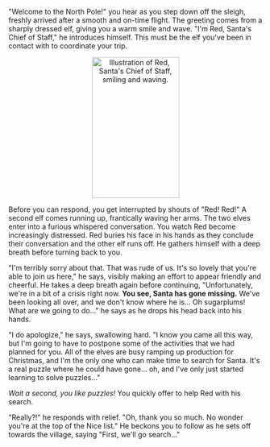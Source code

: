 "Welcome to the North Pole!" you hear as you step down off the sleigh, freshly arrived after a smooth and on-time flight. The greeting comes from a sharply dressed elf, giving you a warm smile and wave. "I'm Red, Santa's Chief of Staff," he introduces himself. This must be the elf you've been in contact with to coordinate your trip.

<center>
    <picture class="story-art-red">
        <source srcset="https://storage.adventhunt.com/images/red-173-280-q50.avif 1x,
                        https://storage.adventhunt.com/images/red-346x560-q50.avif 2x,
                        https://storage.adventhunt.com/images/red-519x840-q50.avif 3x"
                width="173"
                height="280"
                type="image/avif"
                alt="Illustration of Red, Santa's Chief of Staff, smiling and waving.">
        <source srcset="https://storage.adventhunt.com/images/red-173-280-q75.webp 1x,
                        https://storage.adventhunt.com/images/red-346x560-q75.webp 2x,
                        https://storage.adventhunt.com/images/red-519x840-q75.webp 3x"
                width="173"
                height="280"
                type="image/webp"
                alt="Illustration of Red, Santa's Chief of Staff, smiling and waving.">
        <img src="https://storage.adventhunt.com/images/red-173-280.png"
                width="173"
                height="280"
                alt="Illustration of Red, Santa's Chief of Staff, smiling and waving.">
    </picture>
</center>

Before you can respond, you get interrupted by shouts of "Red! Red!" A second elf comes running up, frantically waving her arms. The two elves enter into a furious whispered conversation. You watch Red become increasingly distressed. Red buries his face in his hands as they conclude their conversation and the other elf runs off. He gathers himself with a deep breath before turning back to you.

"I'm terribly sorry about that. That was rude of us. It's so lovely that you're able to join us here," he says, visibly making an effort to appear friendly and cheerful. He takes a deep breath again before continuing, "Unfortunately, we're in a bit of a crisis right now. **You see, Santa has gone missing.** We've been looking all over, and we don't know where he is... Oh sugarplums! What are we going to do…" he says as he drops his head back into his hands.

"I do apologize," he says, swallowing hard. "I know you came all this way, but I'm going to have to postpone some of the activities that we had planned for you. All of the elves are busy ramping up production for Christmas, and I'm the only one who can make time to search for Santa. It's a real puzzle where he could have gone… oh, and I've only just started learning to solve puzzles..."

_Wait a second, you like puzzles!_ You quickly offer to help Red with his search.

"Really?!" he responds with relief. "Oh, thank you so much. No wonder you're at the top of the Nice list." He beckons you to follow as he sets off towards the village, saying "First, we'll go search…"
